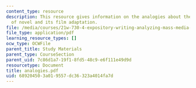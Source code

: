 ```yaml
---
content_type: resource
description: This resource gives information on the analogies about the relationship
  of novel and its film adaptation.
file: /media/courses/21w-730-4-expository-writing-analyzing-mass-media-spring-2001/689204503a019557dc36323a4014fa7d_analogies.pdf
file_type: application/pdf
learning_resource_types: []
ocw_type: OCWFile
parent_title: Study Materials
parent_type: CourseSection
parent_uid: 7c86d1a7-19f1-8fd5-48c9-e6f111e49d9d
resourcetype: Document
title: analogies.pdf
uid: 68920450-3a01-9557-dc36-323a4014fa7d
---
```

